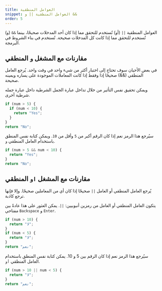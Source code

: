 ```yaml
---
title: العوامل المنطقية
snippet: العوامل المنطقية || و &&
order: 5
---
```


العوامل المنطقية `||` (أو) تُستخدم للتحقق مما إذا كان أحد المدخلات صحيحًا، بينما
`&&` (و) تُستخدم للتحقق مما إذا كانت كل المدخلات صحيحة. تُستخدم في بناء الشروط في
البرمجة.

## مقارنات مع المشغل `و` المنطقي

في بعض الأحيان سوف تحتاج إلى اختبار أكثر من شيء واحد في وقت واحد. يُرجع العامل
المنطقي (&&) صحيحًا إذا وفقط إذا كانت المعاملات الموجودة على يساره ويمينه صحيحة.

ويمكن تحقيق نفس التأثير من خلال تداخل عبارة الجمل الشرطية داخل عبارة جمله شرطية
أخرى.

```js
if (num > 5) {
  if (num < 10) {
    return "Yes";
  }
}
return "No";
```

سيُرجع هذا الرمز نعم إذا كان الرقم أكبر من `5` وأقل من `10`. ويمكن كتابة نفس
المنطق باستخدام العامل المنطقي `و`.

```js
if (num > 5 && num < 10) {
  return "Yes";
}
return "No";
```

## مقارنات مع المشغل `او` المنطقي

يُرجع العامل المنطقي أو العامل `||` صحيحًا إذا كان أي من المعاملين صحيحًا. وإلا
فإنها ترجع كاذبة.

يتكون العامل المنطقي أو العامل من رمزين أنبوبيين: `||`. يمكن العثور على هذا عادةً
بين مفتاحي `Backspace` و `Enter`.

```js
if (num > 10) {
  return "لا";
}
if (num < 5) {
  return "لا";
}
return "نعم";
```

سيُرجع هذا الرمز نعم إذا كان الرقم بين 5 و 10. يمكن كتابة نفس المنطق باستخدام
العامل المنطقي `أو`.

```js
if (num > 10 || num < 5) {
  return "لا";
}
return "نعم";
```
